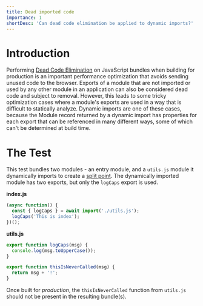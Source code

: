 ```yaml
---
title: Dead imported code
importance: 1
shortDesc: 'Can dead code elimination be applied to dynamic imports?'
---
```


# Introduction

Performing [Dead Code Elimination](/transformations/dead-code) on JavaScript bundles when building for production is an important performance optimization that avoids sending unused code to the browser. Exports of a module that are not imported or used by any other module in an application can also be considered dead code and subject to removal. However, this leads to some tricky optimization cases where a module's exports are used in a way that is difficult to statically analyze. Dynamic imports are one of these cases, because the Module record returned by a dynamic import has properties for each export that can be referenced in many different ways, some of which can't be determined at build time.

# The Test

This test bundles two modules - an entry module, and a `utils.js` module it dynamically imports to create a [split point](/code-splitting/dynamic-import). The dynamically imported module has two exports, but only the `logCaps` export is used.

**index.js**

```js
(async function() {
  const { logCaps } = await import('./utils.js');
  logCaps('This is index');
})();
```

**utils.js**

```js
export function logCaps(msg) {
  console.log(msg.toUpperCase());
}

export function thisIsNeverCalled(msg) {
  return msg + '!';
}
```

Once built for _production_, the `thisIsNeverCalled` function from `utils.js` should not be present in the resulting bundle(s).
